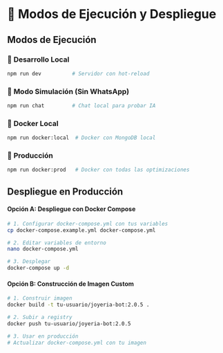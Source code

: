 # 🎯 Modos de Ejecución y Despliegue

## Modos de Ejecución

### 🧪 **Desarrollo Local** 
```bash
npm run dev          # Servidor con hot-reload
```

### 🤖 **Modo Simulación** (Sin WhatsApp)
```bash
npm run chat         # Chat local para probar IA
```

### 🐳 **Docker Local**
```bash
npm run docker:local  # Docker con MongoDB local
```

### 🚀 **Producción**
```bash
npm run docker:prod   # Docker con todas las optimizaciones
```

## Despliegue en Producción

#### Opción A: Despliegue con Docker Compose
```bash
# 1. Configurar docker-compose.yml con tus variables
cp docker-compose.example.yml docker-compose.yml

# 2. Editar variables de entorno
nano docker-compose.yml

# 3. Desplegar
docker-compose up -d
```

#### Opción B: Construcción de Imagen Custom
```bash
# 1. Construir imagen
docker build -t tu-usuario/joyeria-bot:2.0.5 .

# 2. Subir a registry
docker push tu-usuario/joyeria-bot:2.0.5

# 3. Usar en producción
# Actualizar docker-compose.yml con tu imagen
```
